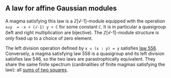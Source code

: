 ## A law for affine Gaussian modules

A magma satisfying this law is a ℤ[√-1]-module equipped with the operation `x◇y  = -x + (√-1) y + C` for some constant `C`.  It is in particular a quasigroup (left and right multiplication are bijective).  The ℤ[√-1]-module structure is only fixed up to a choice of zero element.

The left division operation defined by `x ◇ (x : y) = y` satisfies [law 556](https://teorth.github.io/equational_theories/implications/?556).  Conversely, a magma satisfying law 556 is a quasigroup and its left division satisfies law 546, so the two laws are parastrophically equivalent.  They share the same finite spectrum (cardinalities of finite magmas satisfying the law): all [sums of two squares](https://leanprover.zulipchat.com/#narrow/channel/458659-Equational/topic/Order.203.20Spectra/with/526300502).
